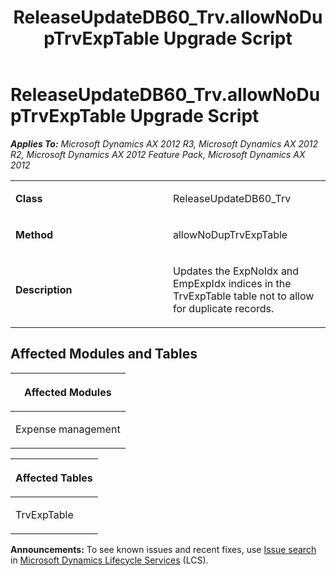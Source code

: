 ﻿---
title: ReleaseUpdateDB60_Trv.allowNoDupTrvExpTable Upgrade Script
TOCTitle: ReleaseUpdateDB60_Trv.allowNoDupTrvExpTable Upgrade Script
ms:assetid: 82efef6f-e065-88b8-a3f5-662972407587
ms:mtpsurl: https://msdn.microsoft.com/en-us/library/JJ685959(v=AX.60)
ms:contentKeyID: 49709412
ms.date: 05/18/2015
mtps_version: v=AX.60
---

# ReleaseUpdateDB60\_Trv.allowNoDupTrvExpTable Upgrade Script 


_**Applies To:** Microsoft Dynamics AX 2012 R3, Microsoft Dynamics AX 2012 R2, Microsoft Dynamics AX 2012 Feature Pack, Microsoft Dynamics AX 2012_

<table>
<colgroup>
<col style="width: 50%" />
<col style="width: 50%" />
</colgroup>
<tbody>
<tr class="odd">
<td><p><strong>Class</strong></p></td>
<td><p>ReleaseUpdateDB60_Trv</p></td>
</tr>
<tr class="even">
<td><p><strong>Method</strong></p></td>
<td><p>allowNoDupTrvExpTable</p></td>
</tr>
<tr class="odd">
<td><p><strong>Description</strong></p></td>
<td><p>Updates the ExpNoIdx and EmpExpIdx indices in the TrvExpTable table not to allow for duplicate records.</p></td>
</tr>
</tbody>
</table>


## Affected Modules and Tables

<table>
<colgroup>
<col style="width: 100%" />
</colgroup>
<thead>
<tr class="header">
<th><p>Affected Modules</p></th>
</tr>
</thead>
<tbody>
<tr class="odd">
<td><p>Expense management</p></td>
</tr>
</tbody>
</table>


<table>
<colgroup>
<col style="width: 100%" />
</colgroup>
<thead>
<tr class="header">
<th><p>Affected Tables</p></th>
</tr>
</thead>
<tbody>
<tr class="odd">
<td><p>TrvExpTable</p></td>
</tr>
</tbody>
</table>

  
**Announcements:** To see known issues and recent fixes, use [Issue search](http://go.microsoft.com/fwlink/?linkid=389258) in [Microsoft Dynamics Lifecycle Services](http://go.microsoft.com/fwlink/?linkid=306505) (LCS).

